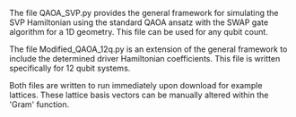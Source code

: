 The file QAOA_SVP.py provides the general framework for simulating the SVP Hamiltonian using the standard QAOA ansatz with the SWAP gate algorithm for a 1D geometry. 
This file can be used for any qubit count.

The file Modified_QAOA_12q.py is an extension of the general framework to include the determined driver Hamiltonian coefficients.
This file is written specifically for 12 qubit systems.

Both files are written to run immediately upon download for example lattices. 
These lattice basis vectors can be manually altered within the 'Gram' function.
